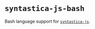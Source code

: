 # `syntastica-js-bash`

Bash language support for
[`syntastica-js`](https://www.npmjs.com/package/@syntastica/core).
